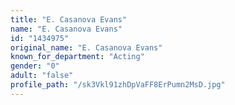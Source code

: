 ```yaml
---
title: "E. Casanova Evans"
name: "E. Casanova Evans"
id: "1434975"
original_name: "E. Casanova Evans"
known_for_department: "Acting"
gender: "0"
adult: "false"
profile_path: "/sk3Vkl91zhDpVaFF8ErPumn2MsD.jpg"
---
```

